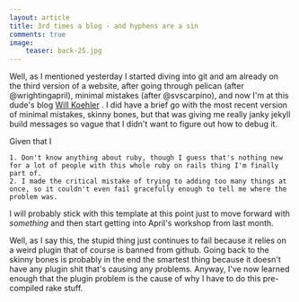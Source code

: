```yaml
---
layout: article
title: 3rd times a blog - and hyphens are a sin
comments: true
image:
    teaser: back-25.jpg
---
```


Well, as I mentioned yesterday I started diving into git and am already on the third version of a website, after going through pelican (after @wrightingapril), minimal mistakes (after @svscarpino), and now I'm at this dude's blog [Will Koehler](http://willkoehler.net/) . I did have a brief go with the most recent version of minimal mistakes, skinny bones, but that was giving me really janky jekyll build messages so vague that I didn't want to figure out how to debug it. 

Given that I

    1. Don't know anything about ruby, though I guess that's nothing new for a lot of people with this whole ruby on rails thing I'm finally part of.
    2. I made the critical mistake of trying to adding too many things at once, so it couldn't even fail gracefully enough to tell me where the problem was.
    
I will probably stick with this template at this point just to move forward with *something* and then start getting into April's workshop from last month.

Well, as I say this, the stupid thing just continues to fail because it relies on a weird plugin that of course is banned from github. Going back to the skinny bones is probably in the end the smartest thing because it doesn't have any plugin shit that's causing any problems. Anyway, I've now learned enough that the plugin problem is the cause of why I have to do this pre-compiled rake stuff.